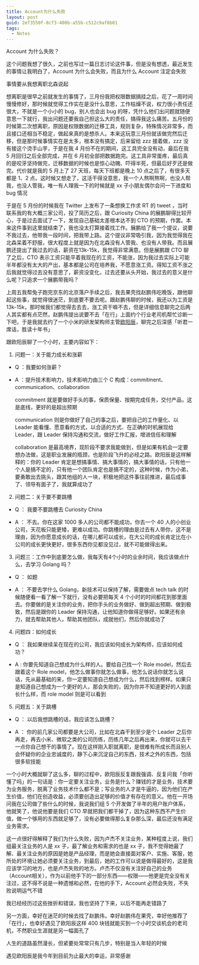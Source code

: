 ```yaml
---
title: Account为什么失败
layout: post
guid: 2ef3550f-8cf3-400b-a55b-c512c9af8b01
tags:
  - Notes
---
```


Account 为什么失败？

这个问题我想了很久，之前也写过一篇日志讨论这件事，但是没有想透，最近发生的事情让我明白了，Account 为什么会失败，而且为什么 Account 注定会失败 

事情要从我想离职北森说起

想离职是很早之前就发生的事情了，三月份我把权限数据搞挂之后，花了一周时间慢慢修好，那时候就觉得工作实在是没什么意思，工作枯燥不说，权力很小责任还很大，不就是一个小小的 bug，别人也会出 bug 的呀，凭什么他们出问题就随便意思一下就行，我出问题还要我自己担这么大的责任，搞得我这么痛苦。五月份的时候第二次想离职，原因是权限数据的迁移工具，规则复杂，特殊情况非常多，而且接口还相当不稳定，做起来真的是想杀人。本来这玩意三月份就该做完然后迁移，但是那时候事情实在是太多，根本没有搞定，后来留给 zzz 接着做，zzz 没有接这个烫手山芋，于是在我 4 月份不在的期间，这工具完全没有动，最后在我 5 月回归之后全部完成，并在 6 月初全部把数据跑完。这工具非常蛋疼，最后真的是咬牙坚持做完，迁移数据的时候也是惊心动魄、吓得半死，但最后好歹还是做完。代价就是我的 5 月上了 27 天班，每天下班都是晚上 10 点之后了，有很多天都是 1、2 点。这时候又想走了，这活干得没意思，我一个人熬啊熬啊，也没人帮我，也没人管我，唯一有人理我一下的时候就是 xx 子小朋友偶尔会问一下进度和 bug 情况

于是在 5 月份的时候我在 Twitter 上发布了一条想换工作求 RT 的 tweet ，当时联系我的有大概三家公司，投了简历之后，跟 Curiosity China 的展鹏聊得比较开心，于是过去面试了一下，发现自己基础太差根本达不到 CTO 的预期，作罢。本来这件事到这里就结束了，我也没太打算接着找工作。展鹏给了我一个提议，说要不我过去，他带我一段时间，把我带上路。这个提议非常吸引我，因为我觉得我在北森呆着不舒服，很大程度上就是因为在北森没有人管我、也没有人带我。而且展鹏还提出了我过去的话，薪资在13k-15k，我觉得非常满意。但是展鹏跟 CTO 聊了之后，CTO 表示工资只能平着我现在的工资，不能涨，因为我过去实际上可能半年都没有太大的产出，基本都是公司在培养我，不愿意涨工资。得知工资不涨之后我就觉得过去没有意思了，薪资没变化，过去还要从头开始，我过去的意义是什么呢？只追求一个展鹏带我吗？

上周五我帮兔子跑完京东的北京落户手续之后，我去果壳找赵鹏伟吃晚饭，跟他聊起这些事，就觉得很迷茫，到底要不要去呢。跟赵鹏伟聊的时候，我还以为工资是 13k-15k，那时候我们都觉得去去去，涨工资干嘛不去，但是详细信息聊完之后两人其实都有点茫然，赵鹏伟提出说要不去「在行」上面约个行业老司机帮忙诊断一下吧，于是我就去约了一个小米的研发架构师主管[欧阳辰](www.ouyangchen.com)，聊完之后深感「听君一席话，胜读十年书」

跟欧阳辰聊了一个小时，主要内容如下：

1. 问题一：关于能力成长和涨薪

- Q ：我要如何涨薪？

- A ：提升技术影响力，技术影响力由三个 C 构成：commitment、communication、collaboration

  commitment 就是要做好手头的事，保质保量、按期完成任务，交付产品，这是底线，更好的是超出预期

  communication 则是你做好了自己的事之后，要把自己的工作量化、以 Leader 能看懂、愿意看的方式，以合适的方式、在正确的时机展现给 Leader，跟 Leader 保持沟通和交流，做好工作汇报，增进信任和理解

  collaboration 是最高境界，现阶段不要求我能做到，但是如果有机会一定要想办法做，这是职业发展的瓶颈，也是阶段飞升的必经之路。欧阳辰是这样解释的：你的 Leader 肯定是想搞事情、搞大事情的，搞大事情的话，只有他一个人是搞不定的，只有他一个团队肯定也是搞不定的，这种时候，作为小弟，要勇敢出去挑头，跟其他组的人一块，积极地把这件事往前推进，最后成事了、领导有面子了，我就算成功了

2. 问题二：关于要不要跳槽

- Q ： 我要不要跳槽去 Curiosity China

- A ： 不去。你在这家 1000 多人的公司都不能成功，你去一个 40 人的小创业公司，天花板只能更矮，更难以成功。你跳槽的理由是过去有人带你，这不是理由，因为你愿意成长的话，在哪儿都可以成长，在大公司的成长肯定比在小公司的成长更快更好，很多东西你见都没见过，就不可能做得出来。
  ​
3. 问题三：工作中到底要怎么做，我每天有4个小时的业余时间，我应该做点什么，去学习 Golang 吗？

- Q ： 如题

- A ： 不要去学什么 Golang，新技术可以保持了解，需要做点 tech talk 的时候随便看一看了解一下就行，没有必要把每天 4 个小时的时间都花到那里面去。你要做的是关注你的业务，把你手头的业务做好、做到超出预期、做到极致，然后是跟你的 Leader 保持沟通，让他知道你做得足够好。如果还有余力，就去帮助其他人，帮助其他团队，成就他们，然后你就成功了

4. 问题四：如何成长

- Q ： 我如果继续呆在现在的公司，我应该如何成长为架构师，应该如何成功？

- A : 你要先知道自己想成为什么样的人。要给自己找一个 Role model，然后去跟着这个 Role model，他怎么做事你就怎么做事，他怎么说话你就怎么说话，先从最基础的来，你一定要知道自己想成为什么，然后找到榜样。如果只是知道自己想成为一个更好的人，那会失败的，因为你并不知道更好的人到底长什么样，而 role model 则是可以看到

5. 问题五：关于跳槽

- Q ： 以后我想跳槽的话，我应该怎么跳槽？

- A ： 你的前几家公司都要是大公司，比如在北森干到至少是个 Leader 之后你再走，再去小米、微软之类的公司历练，历练几年之后再出来，你就可以去干一点你自己想干的事情了。现在这样刚入职就离职，是很难有所成长而且别人会怀疑你的企业忠诚度的，静下心来沉淀自己的东西，技术之外的东西，包括很多软技能

一个小时大概就聊了这么多，聊的过程中，欧阳辰反复跟我强调、反复问我「你听懂了吗」的一句话是：你一定要关注业务，业务是什么？赚钱的才是业务，技术要为业务服务，脱离了业务技术什么都不是；写业务的人才是牛逼的，因为他们在产生价值，他们在创造收益，必须要创造出足够的价值才有存在的意义。他在一开场问我在公司做了些什么的时候，我说我们组 5 个开发做了半年的用户账户体系，他就笑了，他说他要是我们 CTO 早就把我们都干掉了，因为这种东西不产生价值，做一个够用的东西就足够了，没有必要做得那么复杂那么深，最后还没有满足业务需求。

这一点很好得解释了我们为什么失败，因为卢杰不关注业务，某种程度上说，我们组最关注业务的人是 xx 子，最了解业务和需求的也是 xx 子，我不觉得她最了解、最关注业务的原因是她是产品经理，而是她会直接面对客户、实施、客服，她所处的环境让她必须要关注业务，到最后，她的工作可以说是做得最好的，这是我应该学习的地方，也是卢杰失败的地方。卢杰不仅没有关注好自己的业务（Account相关），作为以前他手下的一部分东西——权限——他更是完全没有关注过，这不得不说是一种遗憾和必然，在他的手下，Account 必然会失败，不失败说明运气不错

我已经经历过这些挫折和错误，我也坚持了下来，以后不能再走错路了

另一方面，幸好在迷茫的时候去找了赵鹏伟，幸好赵鹏伟在果壳，幸好他推荐了「在行」，也幸好遇见了欧阳辰这样 400 块钱就能买到一个小时交谈机会的老司机，不然职业生涯就是另一幅面孔了

人生的道路虽然漫长，但紧要处常常只有几步，特别是当人年轻的时候

遇见欧阳辰是我今年到目前为止最大的幸运，非常感谢